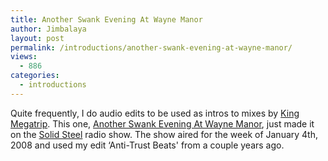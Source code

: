 ```yaml
---
title: Another Swank Evening At Wayne Manor
author: Jimbalaya
layout: post
permalink: /introductions/another-swank-evening-at-wayne-manor/
views:
  - 886
categories:
  - introductions
---
```


Quite frequently, I do audio edits to be used as intros to mixes by [King Megatrip][2]. This one, [Another Swank Evening At Wayne Manor][3], just made it on the [Solid Steel][4] radio show. The show aired for the week of January 4th, 2008 and used my edit ‘Anti-Trust Beats' from a couple years ago.

 [2]: http://megatrip.blogspot.com/
 [3]: http://www.bmbx.org/2008/02/another-swank-evening-at-wayne-manor/
 [4]: http://www.ninjatune.net/solidsteel
